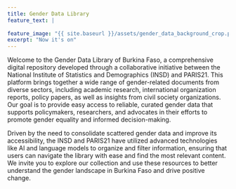 ```yaml
---
title: Gender Data Library
feature_text: |
  
feature_image: "{{ site.baseurl }}/assets/gender_data_background_crop.png"
excerpt: "Now it's on"
---
```




Welcome to the Gender Data Library of Burkina Faso, a comprehensive digital repository developed through a collaborative initiative between the National Institute of Statistics and Demographics (INSD) and PARIS21. This platform brings together a wide range of gender-related documents from diverse sectors, including academic research, international organization reports, policy papers, as well as insights from civil society organizations. Our goal is to provide easy access to reliable, curated gender data that supports policymakers, researchers, and advocates in their efforts to promote gender equality and informed decision-making.

Driven by the need to consolidate scattered gender data and improve its accessibility, the INSD and PARIS21 have utilized advanced technologies like AI and language models to organize and filter information, ensuring that users can navigate the library with ease and find the most relevant content. We invite you to explore our collection and use these resources to better understand the gender landscape in Burkina Faso and drive positive change.


